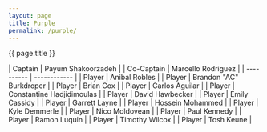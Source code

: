 ```yaml
---
layout: page
title: Purple
permalink: /purple/
---
```


<div class="card my-3">
<div class="card-header text-center bg-purple text-white">{{ page.title }}</div>
<div class="card-body mx-auto" markdown=1>

| Captain | Payum Shakoorzadeh |
| Co-Captain | Marcello Rodriguez |
| ---------- | ------------ |
| Player | Anibal Robles |
| Player | Brandon "AC" Burkdroper |
| Player | Brian Cox |
| Player | Carlos Aguilar |
| Player | Constantine Hadjidimoulas |
| Player | David Hawbecker |
| Player | Emily Cassidy |
| Player | Garrett Layne |
| Player | Hossein Mohammed |
| Player | Kyle Demmerle |
| Player | Nico Moldovean |
| Player | Paul Kennedy |
| Player | Ramon Luquin |
| Player | Timothy Wilcox |
| Player | Tosh Keune |

</div>
</div>
